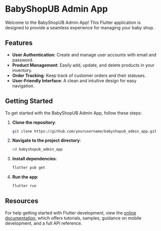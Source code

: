 # BabyShopUB Admin App

Welcome to the BabyShopUB Admin App! This Flutter application is designed to provide a seamless experience for managing your baby shop. 

## Features

- **User Authentication**: Create and manage user accounts with email and password.
- **Product Management**: Easily add, update, and delete products in your inventory.
- **Order Tracking**: Keep track of customer orders and their statuses.
- **User-Friendly Interface**: A clean and intuitive design for easy navigation.

## Getting Started

To get started with the BabyShopUB Admin App, follow these steps:

1. **Clone the repository**: 
   ```bash
   git clone https://github.com/yourusername/babyshopub_admin_app.git
   ```

2. **Navigate to the project directory**:
   ```bash
   cd babyshopub_admin_app
   ```

3. **Install dependencies**:
   ```bash
   flutter pub get
   ```

4. **Run the app**:
   ```bash
   flutter run
   ```

## Resources

For help getting started with Flutter development, view the [online documentation](https://docs.flutter.dev/), which offers tutorials, samples, guidance on mobile development, and a full API reference.